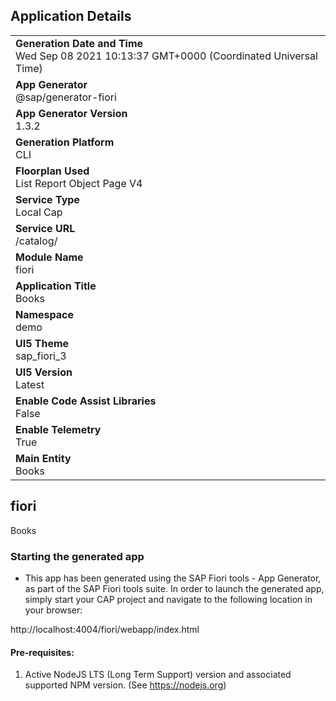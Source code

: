 ## Application Details
|               |
| ------------- |
|**Generation Date and Time**<br>Wed Sep 08 2021 10:13:37 GMT+0000 (Coordinated Universal Time)|
|**App Generator**<br>@sap/generator-fiori|
|**App Generator Version**<br>1.3.2|
|**Generation Platform**<br>CLI|
|**Floorplan Used**<br>List Report Object Page V4|
|**Service Type**<br>Local Cap|
|**Service URL**<br>/catalog/
|**Module Name**<br>fiori|
|**Application Title**<br>Books|
|**Namespace**<br>demo|
|**UI5 Theme**<br>sap_fiori_3|
|**UI5 Version**<br>Latest|
|**Enable Code Assist Libraries**<br>False|
|**Enable Telemetry**<br>True|
|**Main Entity**<br>Books|

## fiori

Books

### Starting the generated app

-   This app has been generated using the SAP Fiori tools - App Generator, as part of the SAP Fiori tools suite.  In order to launch the generated app, simply start your CAP project and navigate to the following location in your browser:

http://localhost:4004/fiori/webapp/index.html

#### Pre-requisites:

1. Active NodeJS LTS (Long Term Support) version and associated supported NPM version.  (See https://nodejs.org)


